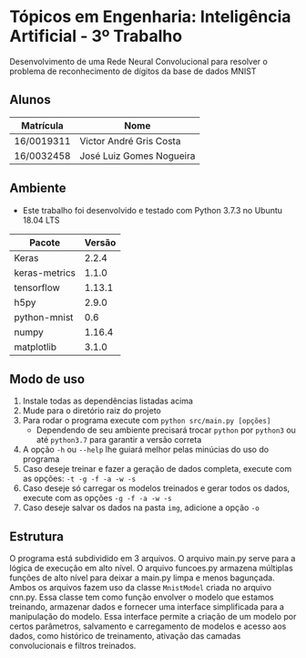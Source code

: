 # Tópicos em Engenharia: Inteligência Artificial - 3º Trabalho
Desenvolvimento de uma Rede Neural Convolucional para resolver o problema de reconhecimento de dígitos da base de dados MNIST

## Alunos

Matrícula  | Nome
-----------|-------------------------
16/0019311 | Victor André Gris Costa
16/0032458 | José Luiz Gomes Nogueira

## Ambiente

* Este trabalho foi desenvolvido e testado com Python 3.7.3 no Ubuntu 18.04 LTS

Pacote        | Versão
--------------|---------
Keras         | 2.2.4
keras-metrics | 1.1.0
tensorflow    | 1.13.1
h5py          | 2.9.0
python-mnist  | 0.6
numpy         | 1.16.4
matplotlib    | 3.1.0

## Modo de uso

1. Instale todas as dependências listadas acima
2. Mude para o diretório raiz do projeto
3. Para rodar o programa execute com `python src/main.py [opções]`
    * Dependendo de seu ambiente precisará trocar `python` por `python3` ou até `python3.7` para garantir a versão correta
4. A opção `-h` ou `--help` lhe guiará melhor pelas minúcias do uso do programa
5. Caso deseje treinar e fazer a geração de dados completa, execute com as opções: `-t -g -f -a -w -s`
6. Caso deseje só carregar os modelos treinados e gerar todos os dados, execute com as opções `-g -f -a -w -s`
7. Caso deseje salvar os dados na pasta `img`, adicione a opção `-o`

## Estrutura

O programa está subdividido em 3 arquivos. O arquivo main.py serve para a lógica de execução em alto nível.
O arquivo funcoes.py armazena múltiplas funções de alto nível para deixar a main.py limpa e menos bagunçada.
Ambos os arquivos fazem uso da classe `MnistModel` criada no arquivo cnn.py. Essa classe tem como função
envolver o modelo que estamos treinando, armazenar dados e fornecer uma interface simplificada para a manipulação
do modelo. Essa interface permite a criação de um modelo por certos parâmetros, salvamento e carregamento de modelos
e acesso aos dados, como histórico de treinamento, ativação das camadas convolucionais e filtros treinados.
